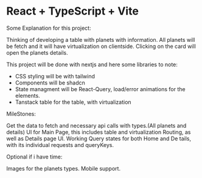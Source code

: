 # React + TypeScript + Vite

Some Explanation for this project:

Thinking of developing a table with planets with information. All planets will be fetch and it will have virtualization on clientside. Clicking on the card will open the planets details.

This project will be done with nextjs and here some libraries to note:
- CSS styling will be with tailwind
- Components will be shadcn
- State managment will be React-Query, load/error animations for the elements.
- Tanstack table for the table, with virtualization

MileStones:

Get the data to fetch and necessary api calls with types.(All planets and details)
UI for Main Page, this includes table and virtualization
Routing, as well as Details page UI.
Working Query states for both Home and De tails, with its individual requests and queryKeys.

Optional if i have time:

Images for the planets types.
Mobile support.